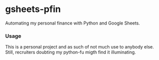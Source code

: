 # gsheets-pfin
Automating my personal finance with Python and Google Sheets.

### Usage

This is a personal project and as such of not much use to anybody else. Still, recruiters doubting 
my python-fu migth find it illuminating.
